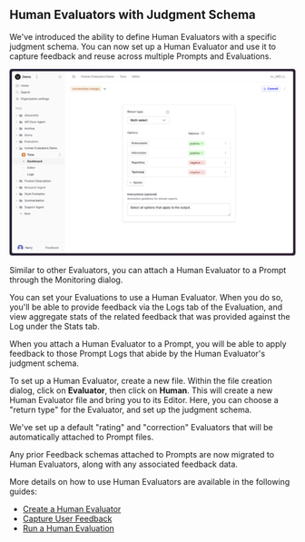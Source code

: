 ## Human Evaluators with Judgment Schema

We've introduced the ability to define Human Evaluators with a specific judgment schema. You can now set up a Human Evaluator and use it to capture feedback and reuse across multiple Prompts and Evaluations.

![Tone evaluator set up with options and instructions](../assets/images/setup-tone-human-evaluator-no-tip.png)

Similar to other Evaluators, you can attach a Human Evaluator to a Prompt through the Monitoring dialog.

You can set your Evaluations to use a Human Evaluator. When you do so, you'll be able to provide feedback via the Logs tab of the Evaluation, and view aggregate stats of the related feedback that was provided against the Log under the Stats tab.

When you attach a Human Evaluator to a Prompt, you will be able to apply feedback to those Prompt Logs that abide by the Human Evaluator's judgment schema.

To set up a Human Evaluator, create a new file. Within the file creation dialog, click on **Evaluator**, then click on **Human**.
This will create a new Human Evaluator file and bring you to its Editor. Here, you can choose a "return type" for the Evaluator, and set up the judgment schema.

We've set up a default "rating" and "correction" Evaluators that will be automatically attached to Prompt files.

Any prior Feedback schemas attached to Prompts are now migrated to Human Evaluators, along with any associated feedback data.

More details on how to use Human Evaluators are available in the following guides:

- [Create a Human Evaluator](/docs/v5/evaluation/guides/human-evaluator)
- [Capture User Feedback](/docs/v5/observability/guides/capture-user-feedback)
- [Run a Human Evaluation](/docs/v5/evaluation/guides/run-human-evaluation)
